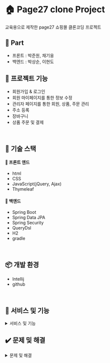 # 🏠 Page27 clone Project
 교육용으로 제작한 page27 쇼핑몰 클론코딩 프로젝트<br>
 

## 👋 Part 

- 프론트 : 박준원, 채기웅
- 백엔드 : 박상순, 이현도

## 📁 프로젝트 기능

- 회원가입 & 로그인
- 회원 마이페이지를 통한 정보 수정
- 관리자 페이지를 통한 회원, 상품, 주문 관리
- 주소 등록
- 장바구니
- 상품 주문 및 결제

<br/>

## 📕 기술 스택

#### 📙  프론트 엔드

- html
- CSS
- JavaScript(jQuery, Ajax)
- Thymeleaf



#### 📙 백엔드

- Spring Boot
- Spring Data JPA
- Spring Security
- QueryDsl
- H2
- gradle

<br/>


## 📦 개발 환경


- Intellij
- github


<br/>


## 📸 서비스 및 기능

<details markdown="1">
<summary>서비스 및 기능</summary>


### 메인 화면
🔍 메인 화면
- 주요 상품들로 carousel 구성하여 일정 시간마다 움직이도록 구현
- 상품 사진 클릭 시 해당 상품의 상세 페이지로 이동<br>
<img src="src/main/resources/static/image/etc/main.PNG" width=500><br>

🔍 세일 판매
- 상품 이름에 'SALE'가 들어가는 상품만 나오도록 설정
<img src="src/main/resources/static/image/etc/sale.PNG" width=500><br><br>

### 회원가입 / 로그인
🔍 회원가입
<br>
<img src="src/main/resources/static/image/etc/signup.PNG" width=500><br>

- ID 중복확인 기능(Ajax)<br>
<img src="src/main/resources/static/image/etc/login_ajax.PNG" width=300><br>
<img src="src/main/resources/static/image/etc/check_id.PNG" width=500><br>

🔍 로그인
- Spring Security 적용<br>
<img src="src/main/resources/static/image/etc/login.PNG" width=400><br><br>

### 관리자 기능
- ID를 'admin'으로 로그인 시 관리자로 넘어가도록 설정<br>
<img src="src/main/resources/static/image/etc/admin_login.PNG" width=500><br>

- 'admin'이 아닌 다른 ID로 로그인 후 관리자 페이지 접근 시 접근 제한<br>
<img src="src/main/resources/static/image/etc/permission_denied.PNG" width=500><br>

🔍 관리자 메인화면
- 누적 방문자 수 및 상품, 주문, 회원 현황 요약 출력<br>
<img src="src/main/resources/static/image/etc/admin_main1.PNG" width=400>
<img src="src/main/resources/static/image/etc/admin_main2.PNG" width=400><br><br>

🔍 상품 등록
- 상품 정보 저장(Querydsl)
- 이미지 파일 업로드(commons-io 라이브러리)<br>
<img src="src/main/resources/static/image/etc/admin_additem.PNG" width=500><br>

🔍 상품 목록
- 동적 검색 기능(Querydsl)<br>
<img src="src/main/resources/static/image/etc/admin_itemlist.PNG" width=500><br>

- 상품 상태 변경(판매, 품절) 및 삭제<br>
<img src="src/main/resources/static/image/etc/admin_change_itemstatus.PNG" width=500><br><br>

🔍 관리자 주문 관리
- 동적 검색 기능(Querydsl)<br>
<img src="src/main/resources/static/image/etc/admin_order.PNG" width=500><br><br>

### 회원 기능
🔍 마이페이지
- 잔여 마일리지 확인, 주문상태 확인
- 주문목록, 정보수정, 마일리지, 배송지 목록 페이지로 이동 가능한 링크 제공<br>
<img src="src/main/resources/static/image/etc/mypage.PNG" width=500><br>

🔍 정보 수정
- 회원 정보 수정 및 회원 탈퇴(Ajax)
<img src="src/main/resources/static/image/etc/member_withdraw_ajax.PNG" width=500><br>
<img src="src/main/resources/static/image/etc/modify_info_member.PNG" width=500><br>

🔍 주문 조회
- 동적 검색 기능(Querydsl), 데이터 조회(Paging)<br>
<img src="src/main/resources/static/image/etc/search_order.PNG" width=500><br>

- 주문 취소 / 교환 / 반품 등 주문한 상품의 상태 변경(Ajax)<br>
<img src="src/main/resources/static/image/etc/order_ajax.PNG" width=500><br><br>

### 장바구니 기능
🔍 장바구니 화면
- 상품 수량 변경 및 삭제 기능(Ajax)
<img src="src/main/resources/static/image/etc/basket_changequantity_ajax.PNG" width=500><br>
<img src="src/main/resources/static/image/etc/basket_delete_ajax.PNG" width=500><br>

- 선택 상품 주문 -> 선택된 상품을 결제 페이지로 이동
- 전체 상품 주문 -> 장바구니에 있는 모든 상품을 결제 페이지로 이동
- 각 상품의 주문 버튼 -> 해당 상품만 결제 페이지로 이동
<img src="src/main/resources/static/image/etc/basket.PNG" width=500><br><br>

### 주문 기능
🔍 주문 화면<br>
<img src="src/main/resources/static/image/etc/order.PNG" width=500><br>

🔍 주소 검색<br>
- daum 우편번호 검색 api 적용
<img src="src/main/resources/static/image/etc/order_address.PNG" width=500><br>

🔍 주문 완료<br>
- 적립 예정 마일리지, 결제 금액 및 배송정보 확인
<img src="src/main/resources/static/image/etc/order_complete.PNG" width=500><br><br>




</details>

## ✔️ 문제 및 해결

<details markdown="1">
<summary>문제 및 해결</summary>

- ### 문제 : 웹 크롤링 코드가 한번씩 돌리도록 구성이 되어있어서 너무 많은 시간이 소요됨
- ### 해결 : for문과 switch-case문을 사용하여 각 카테고리별로 한번에 처리되도록 구성

<img src="src/main/resources/static/image/etc/webcrawling_for.PNG" width=500>
<br><br>

- ### 문제 : 크롤링 시 SQL문에서 에러가 발생함

<img src="src/main/resources/static/image/etc/error.PNG" width=500>
<br>

- ### 원인 : 크롤링해오는 값이 없을 경우 값이 null로 들어가지 않고 뒤에 텍스트까지 같이 크롤링을 해서 저장범위를 넘어감
- ### 해결 : 변수의 값을 null로 초기화하고 if문으로 값이 있는 경우에만 크롤링하도록 처리

<img src="src/main/resources/static/image/etc/solution.PNG" width=500>

</details>